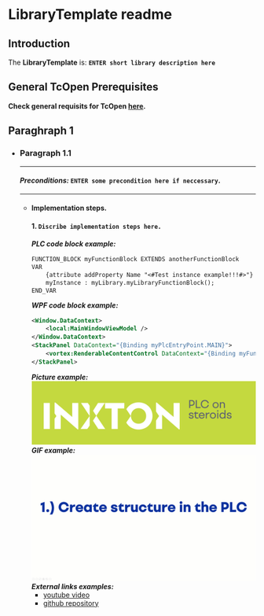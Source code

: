 # LibraryTemplate readme

## Introduction

The **LibraryTemplate** is: **`ENTER short library description here`**

## General TcOpen Prerequisites

**Check general requisits for TcOpen [here](https://github.com/TcOpenGroup/TcOpen#prerequisites).**

## Paraghraph 1

- ### Paragraph 1.1
  ***
  #### **_Preconditions:_** **`ENTER some precondition here if neccessary`**.
  ***
  - #### Implementation steps.
    #### 1. **`Discribe implementation steps here.`**
    **_PLC code block example:_**
    ```Smalltalk
    FUNCTION_BLOCK myFunctionBlock EXTENDS anotherFunctionBlock
    VAR
        {attribute addProperty Name "<#Test instance example!!!#>"}
        myInstance : myLibrary.myLibraryFunctionBlock();
    END_VAR
    ```
    **_WPF code block example:_**
    ```XML
    <Window.DataContext>
        <local:MainWindowViewModel />
    </Window.DataContext>
    <StackPanel DataContext="{Binding myPlcEntryPoint.MAIN}">
        <vortex:RenderableContentControl DataContext="{Binding myFunctionBlockInstance.myInstance}" PresentationType="Service"/>
    </StackPanel>
    ```
    **_Picture example:_**
    ![](assets/readme/Inxton.PNG)
    **_GIF example:_**
    ![](assets/readme/GIF_001_v005_lo_res.gif)
    **_External links examples:_**
    - [youtube video](https://www.youtube.com/watch?v=nGOhhVooxiU)
    - [github repository](https://github.com/TcOpenGroup/TcOpen)
